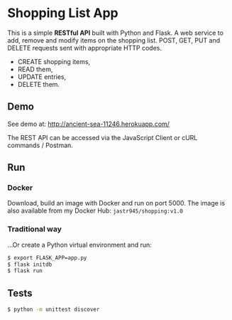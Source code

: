 # Shopping List App

This is a simple **RESTful API** built with Python and Flask. A web service to add, remove and modify items on the shopping list. POST, GET, PUT and DELETE requests sent with appropriate HTTP codes.

- CREATE shopping items,
- READ them,
- UPDATE entries,
- DELETE them.

## Demo

See demo at: http://ancient-sea-11246.herokuapp.com/

The REST API can be accessed via the JavaScript Client or cURL commands / Postman.

## Run

### Docker

Download, build an image with Docker and run on port 5000. The image is also available from my Docker Hub: ```jastr945/shopping:v1.0```

### Traditional way

...Or create a Python virtual environment and run:
```sh
$ export FLASK_APP=app.py
$ flask initdb
$ flask run

```

## Tests
```sh
$ python -m unittest discover

```
